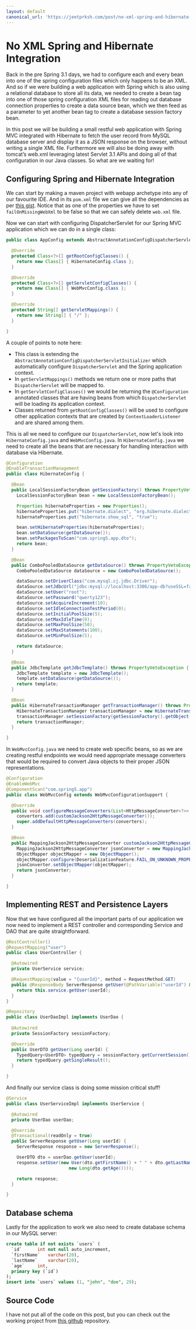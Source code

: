 ```yaml
---
layout: default
canonical_url: 'https://jeetprksh.com/post/no-xml-spring-and-hibernate-integration/'
---
```


# No XML Spring and Hibernate Integration

Back in the pre Spring 3.1 days, we had to configure each and every bean into one of the spring configuration files which only happens to be an XML. And so if we were building a web application with Spring which is also using a relational database to store all its data, we needed to create a bean tag into one of those spring configuration XML files for reading out database connection properties to create a data source bean, which we then feed as a parameter to yet another bean tag to create a database session factory bean.

In this post we will be building a small restful web application with Spring MVC integrated with Hibernate to fetch the user record from MySQL database server and display it as a JSON response on the browser, without writing a single XML file. Furthermore we will also be doing away with tomcat’s web.xml leveraging latest Servlet 3.1 APIs and doing all of that configuration in our Java classes. So what are we waiting for!

## Configuring Spring and Hibernate Integration

We can start by making a maven project with webapp archetype into any of our favourite IDE. And in its `pom.xml` file we can give all the dependencies as per [this gist](https://gist.github.com/jeetprksh/486bb92eac1b6c9f4043fa8666060c5e). Notice that as one of the properties we have to set `failOnMissingWebXml` to be false so that we can safely delete `web.xml` file.

Now we can start with configuring DispatcherServlet for our Spring MVC application which we can do in a single class:

```java
public class AppConfig extends AbstractAnnotationConfigDispatcherServletInitializer {

  @Override
  protected Class<?>[] getRootConfigClasses() {
    return new Class[] { HibernateConfig.class };
  }

  @Override
  protected Class<?>[] getServletConfigClasses() {
    return new Class[] { WebMvcConfig.class };
  }

  @Override
  protected String[] getServletMappings() {
    return new String[] { "/" };
  }

}
```

A couple of points to note here:

- This class is extending the `AbstractAnnotationConfigDispatcherServletInitializer` which automatically configure `DispatcherServlet` and the Spring application context.
- In `getServletMappings()` methods we return one or more paths that `DispatcherServlet` will be mapped to.
- In `getServletConfigClasses()` we would be returning the `@Configuration` annotated classes that are having beans from which `DispatcherServlet` will be loading its application context.
- Classes returned from `getRootConfigClasses()` will be used to configure other application contexts that are created by `ContextLoaderListener` and are shared among them.

This is all we need to configure our `DispatcherServlet`, now let's look into `HibernateConfig.java` and `WebMvcConfig.java`. In `HibernateConfig.java` we need to create all the beans that are necessary for handling interaction with database via Hibernate.

```java
@Configuration
@EnableTransactionManagement
public class HibernateConfig {

  @Bean
  public LocalSessionFactoryBean getSessionFactory() throws PropertyVetoException {
    LocalSessionFactoryBean bean = new LocalSessionFactoryBean();

    Properties hibernateProperties = new Properties();
    hibernateProperties.put("hibernate.dialect", "org.hibernate.dialect.MySQLDialect");
    hibernateProperties.put("hibernate.show_sql", "true");

    bean.setHibernateProperties(hibernateProperties);
    bean.setDataSource(getDataSource());
    bean.setPackagesToScan("com.spring5.app.dto");
    return bean;
  }

  @Bean
  public ComboPooledDataSource getDataSource() throws PropertyVetoException {
    ComboPooledDataSource dataSource = new ComboPooledDataSource();

    dataSource.setDriverClass("com.mysql.cj.jdbc.Driver");
    dataSource.setJdbcUrl("jdbc:mysql://localhost:3306/app-db?useSSL=false");
    dataSource.setUser("root");
    dataSource.setPassword("qwerty123");
    dataSource.setAcquireIncrement(10);
    dataSource.setIdleConnectionTestPeriod(0);
    dataSource.setInitialPoolSize(5);
    dataSource.setMaxIdleTime(0);
    dataSource.setMaxPoolSize(50);
    dataSource.setMaxStatements(100);
    dataSource.setMinPoolSize(5);

    return dataSource;
  }

  @Bean
  public JdbcTemplate getJdbcTemplate() throws PropertyVetoException {
    JdbcTemplate template = new JdbcTemplate();    	
    template.setDataSource(getDataSource());    	
    return template;
  }

  @Bean
  public HibernateTransactionManager getTransactionManager() throws PropertyVetoException {
    HibernateTransactionManager transactionManager = new HibernateTransactionManager();
    transactionManager.setSessionFactory(getSessionFactory().getObject());
    return transactionManager;
  }

}
```

In `WebMvcConfig.java` we need to create web specific beans, so as we are creating restful endpoints we would need appropriate message converters that would be required to convert Java objects to their proper JSON representations.

```java
@Configuration
@EnableWebMvc
@ComponentScan("com.spring5.app")
public class WebMvcConfig extends WebMvcConfigurationSupport {

  @Override
  public void configureMessageConverters(List<HttpMessageConverter<?>> converters) {
    converters.add(customJackson2HttpMessageConverter());
    super.addDefaultHttpMessageConverters(converters);
  }

  @Bean
  public MappingJackson2HttpMessageConverter customJackson2HttpMessageConverter() {
    MappingJackson2HttpMessageConverter jsonConverter = new MappingJackson2HttpMessageConverter();
    ObjectMapper objectMapper = new ObjectMapper();
    objectMapper.configure(DeserializationFeature.FAIL_ON_UNKNOWN_PROPERTIES, false);
    jsonConverter.setObjectMapper(objectMapper);
    return jsonConverter;
  }

}
```

## Implementing REST and Persistence Layers

Now that we have configured all the important parts of our application we now need to implement a REST controller and corresponding Service and DAO that are quite straightforward.

```java
@RestController()
@RequestMapping("user")
public class UserController {

  @Autowired
  private UserService service;

  @RequestMapping(value = "{userId}", method = RequestMethod.GET)
  public @ResponseBody ServerResponse getUser(@PathVariable("userId") Long userId) {
    return this.service.getUser(userId);
  }
}
```
```java
@Repository
public class UserDaoImpl implements UserDao {
	
  @Autowired
  private SessionFactory sessionFactory;

  @Override
  public UserDTO getUser(Long userId) {
    TypedQuery<UserDTO> typedQuery = sessionFactory.getCurrentSession().createQuery("from UserDTO where id=" + userId.toString());
    return typedQuery.getSingleResult();
  }

}
```

And finally our service class is doing some mission critical stuff!

```java
@Service
public class UserServiceImpl implements UserService {

  @Autowired
  private UserDao userDao;

  @Override
  @Transactional(readOnly = true)
  public ServerResponse getUser(Long userId) {
    ServerResponse response = new ServerResponse();

    UserDTO dto = userDao.getUser(userId);
    response.setUser(new User(dto.getFirstName() + " " + dto.getLastName(), 
                        new Long(dto.getAge())));

    return response;
  }

}
```

## Database schema

Lastly for the application to work we also need to create database schema in our MySQL server:

```sql
create table if not exists `users` (
  `id`		int not null auto_increment,
  `firstName`	varchar(20),
  `lastName`	varchar(20),
  `age`		int,
  primary key (`id`)
);
insert into `users` values (1, "john", "doe", 29);
```

## Source Code

I have not put all of the code on this post, but you can check out the working project from [this github](https://github.com/jeetprksh/spring5-with-hibernate5) repository.